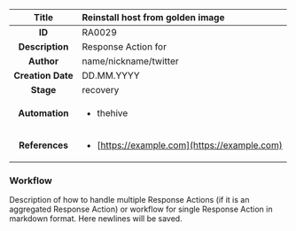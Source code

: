 | Title                       | Reinstall host from golden image         |
|:---------------------------:|:--------------------|
| **ID**                      | RA0029            |
| **Description**             | Response Action for   |
| **Author**                  | name/nickname/twitter        |
| **Creation Date**           | DD.MM.YYYY |
| **Stage**                   | recovery         |
| **Automation** |<ul><li>thehive</li></ul>|
| **References** |<ul><li>[https://example.com](https://example.com)</li></ul>|

### Workflow

Description of how to handle multiple Response Actions (if it is an aggregated Response Action) or workflow for single Response Action in markdown format.
Here newlines will be saved.  
